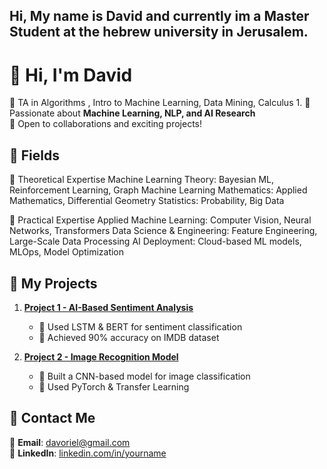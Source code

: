## Hi, My name is David and currently im a Master Student at the hebrew university in Jerusalem.
# 🚀 Hi, I'm David

🔹 TA in Algorithms , Intro to Machine Learning, Data Mining, Calculus 1. 
🔹 Passionate about **Machine Learning, NLP, and AI Research**  
🔹 Open to collaborations and exciting projects!

## 📌 Fields

🔹 Theoretical Expertise
Machine Learning Theory: Bayesian ML, Reinforcement Learning, Graph Machine Learning
Mathematics: Applied Mathematics, Differential Geometry
Statistics: Probability, Big Data

🔹 Practical Expertise
Applied Machine Learning: Computer Vision, Neural Networks, Transformers
Data Science & Engineering: Feature Engineering, Large-Scale Data Processing
AI Deployment: Cloud-based ML models, MLOps, Model Optimization

## 📌 My Projects
1. **[Project 1 - AI-Based Sentiment Analysis](https://github.com/yourusername/project1)**
   - 🔹 Used LSTM & BERT for sentiment classification
   - 🔹 Achieved 90% accuracy on IMDB dataset

2. **[Project 2 - Image Recognition Model](https://github.com/yourusername/project2)**
   - 🔹 Built a CNN-based model for image classification
   - 🔹 Used PyTorch & Transfer Learning

## 📌 Contact Me
📧 **Email**: davoriel@gmail.com  
🔗 **LinkedIn**: [linkedin.com/in/yourname](https://www.linkedin.com/in/davidoriel/)

